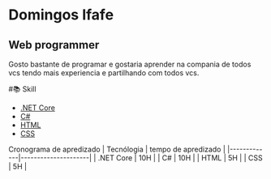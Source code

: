 # Domingos Ifafe
## Web programmer 

Gosto bastante de programar e gostaria aprender na compania de todos vcs tendo mais experiencia e partilhando com todos vcs.

#📚 Skill
- [.NET Core]()
- [C#]()
- [HTML]()
- [CSS]()

Cronograma de apredizado
| Tecnólogia  | tempo de apredizado |
|-------------|---------------------|
| .NET Core   |       10H           |
|   C#        |       10H           |
|   HTML      |       5H            |
|   CSS       |       5H            |

